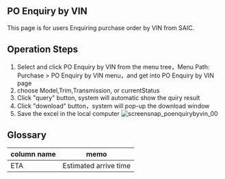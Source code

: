 ## PO Enquiry by VIN

This page is for users Enquiring purchase order by VIN from SAIC.


## Operation Steps
1. Select and click PO Enquiry by VIN from the menu tree，Menu Path: Purchase > PO Enquiry by VIN menu，and get into PO Enquiry by VIN page
2. choose Model,Trim,Transmission, or currentStatus
3. Click "query" button, system will automatic show the quiry result
4. Click "download" button，system will pop-up the download window
5. Save the excel in the local computer
![screensnap_poenquirybyvin_00](https://github.com/grantpanda/gitbook_ArbeitBuch/raw/master/.gitbook/assets/screensnap_poenquirybyvin_00.jpg)


## Glossary
column name | memo
---|---
ETA | Estimated arrive time

